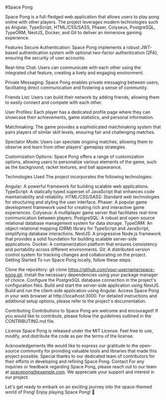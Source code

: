 #Space Pong

Space Pong is a full-fledged web application that allows users to play pong online with other players. The project leverages modern technologies such as Angular, TypeScript, HTML/CSS/SASS, Phaser, Colyseus, PostgreSQL, TypeORM, NestJS, Docker, and Git to deliver an immersive gaming experience.

Features
Secure Authentication: Space Pong implements a robust JWT-based authentication system with optional two-factor authentication (2FA), ensuring the security of user accounts.

Real-time Chat: Users can communicate with each other using the integrated chat feature, creating a lively and engaging environment.

Private Messaging: Space Pong enables private messaging between users, facilitating direct communication and fostering a sense of community.

Friends List: Users can build their network by adding friends, allowing them to easily connect and compete with each other.

User Profiles: Each player has a dedicated profile page where they can showcase their achievements, game statistics, and personal information.

Matchmaking: The game provides a sophisticated matchmaking system that pairs players of similar skill levels, ensuring fair and challenging matches.

Spectator Mode: Users can spectate ongoing matches, allowing them to observe and learn from other players' gameplay strategies.

Customization Options: Space Pong offers a range of customization options, allowing users to personalize various elements of the game, such as the background, racket textures, and ball appearance.

Technologies Used
The project incorporates the following technologies:

Angular: A powerful framework for building scalable web applications.
TypeScript: A statically typed superset of JavaScript that enhances code maintainability and reliability.
HTML/CSS/SASS: Standard web technologies for structuring and styling the user interface.
Phaser: A popular game development framework used for creating rich and interactive game experiences.
Colyseus: A multiplayer game server that facilitates real-time communication between players.
PostgreSQL: A robust and open-source relational database management system for data storage.
TypeORM: An object-relational mapping (ORM) library for TypeScript and JavaScript, simplifying database interactions.
NestJS: A progressive Node.js framework that provides a solid foundation for building scalable server-side applications.
Docker: A containerization platform that ensures consistency and portability across different environments.
Git: A distributed version control system for tracking changes and collaborating on the project.
Getting Started
To run Space Pong locally, follow these steps:

Clone the repository: git clone https://github.com/your-username/space-pong.git.
Install the necessary dependencies using your package manager of choice.
Configure the PostgreSQL database connection in the project's configuration files.
Build and start the server-side application using NestJS.
Build and run the client-side application using Angular.
Access Space Pong in your web browser at http://localhost:3000.
For detailed instructions and additional setup options, please refer to the project's documentation.

Contributing
Contributions to Space Pong are welcome and encouraged! If you would like to contribute, please follow the guidelines outlined in the CONTRIBUTING.md file.

License
Space Pong is released under the MIT License. Feel free to use, modify, and distribute the code as per the terms of the license.

Acknowledgements
We would like to express our gratitude to the open-source community for providing valuable tools and libraries that made this project possible.
Special thanks to our dedicated team of contributors for their efforts in developing and refining Space Pong.
Contact
For any inquiries or feedback regarding Space Pong, please reach out to our team at spacepong@example.com. We appreciate your support and interest in our project.

Let's get ready to embark on an exciting journey into the space-themed world of Pong! Enjoy playing Space Pong! 🚀
